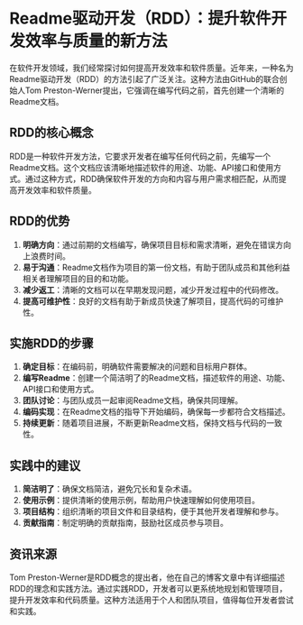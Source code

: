 # Readme驱动开发（RDD）：提升软件开发效率与质量的新方法

在软件开发领域，我们经常探讨如何提高开发效率和软件质量。近年来，一种名为Readme驱动开发（RDD）的方法引起了广泛关注。这种方法由GitHub的联合创始人Tom Preston-Werner提出，它强调在编写代码之前，首先创建一个清晰的Readme文档。

## RDD的核心概念

RDD是一种软件开发方法，它要求开发者在编写任何代码之前，先编写一个Readme文档。这个文档应该清晰地描述软件的用途、功能、API接口和使用方式。通过这种方式，RDD确保软件开发的方向和内容与用户需求相匹配，从而提高开发效率和软件质量。

## RDD的优势

1. **明确方向**：通过前期的文档编写，确保项目目标和需求清晰，避免在错误方向上浪费时间。
2. **易于沟通**：Readme文档作为项目的第一份文档，有助于团队成员和其他利益相关者理解项目的目的和功能。
3. **减少返工**：清晰的文档可以在早期发现问题，减少开发过程中的代码修改。
4. **提高可维护性**：良好的文档有助于新成员快速了解项目，提高代码的可维护性。

## 实施RDD的步骤

1. **确定目标**：在编码前，明确软件需要解决的问题和目标用户群体。
2. **编写Readme**：创建一个简洁明了的Readme文档，描述软件的用途、功能、API接口和使用方式。
3. **团队讨论**：与团队成员一起审阅Readme文档，确保共同理解。
4. **编码实现**：在Readme文档的指导下开始编码，确保每一步都符合文档描述。
5. **持续更新**：随着项目进展，不断更新Readme文档，保持文档与代码的一致性。

## 实践中的建议

1. **简洁明了**：确保文档简洁，避免冗长和复杂术语。
2. **使用示例**：提供清晰的使用示例，帮助用户快速理解如何使用项目。
3. **项目结构**：组织清晰的项目文件和目录结构，便于其他开发者理解和参与。
4. **贡献指南**：制定明确的贡献指南，鼓励社区成员参与项目。

## 资讯来源

Tom Preston-Werner是RDD概念的提出者，他在自己的博客文章中有详细描述RDD的理念和实践方法。通过实践RDD，开发者可以更系统地规划和管理项目，提升开发效率和代码质量。这种方法适用于个人和团队项目，值得每位开发者尝试和实践。
